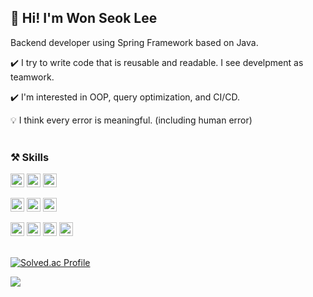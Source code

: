 
## 👋 Hi! I'm Won Seok Lee
Backend developer using Spring Framework based on Java. <br>

✔️ I try to write code that is reusable and readable. I see develpment as teamwork.<br>

✔️ I'm interested in OOP, query optimization, and CI/CD. <br>

💡 I think every error is meaningful. (including human error)<br><br>

 
### ⚒️ Skills 

<img src="https://img.shields.io/badge/Spring Boot-6DB33F?style=plastic&logo=springboot&logoColor=white" height=22px/> <img src="https://img.shields.io/badge/Spring Data JPA-6DB33F?style=plastic&logo=spring&logoColor=white" height=22px/> <img src="https://img.shields.io/badge/Spring Security-6DB33F?style=plastic&logo=springsecurity&logoColor=white" height=22px/>

<img src="https://img.shields.io/badge/QueryDSL-0094F5?style=plastic&logo=querydsl&logoColor=white" height=22px/> <img src="https://img.shields.io/badge/MySQL-4479A1?style=plastic&logo=mysql&logoColor=white" height=22px/> <img src="https://img.shields.io/badge/PostgreSQL-4169E1?style=plastic&logo=postgresql&logoColor=white" height=22px/>

<img src="https://img.shields.io/badge/Github Actions-2088FF?style=plastic&logo=githubactions&logoColor=white" height=22px/> <img src="https://img.shields.io/badge/Docker-2496ED?style=plastic&logo=docker&logoColor=white" height=22px/> 
<img src="https://img.shields.io/badge/AWS-FF9900?style=plastic&logo=amazonaws&logoColor=white" height=22px/> <img src="https://img.shields.io/badge/Linux-FCC624?style=plastic&logo=linux&logoColor=white" height=22px/> 
 <br> <br>


[![Solved.ac Profile](http://mazassumnida.wtf/api/v2/generate_badge?boj=wonseok2877)](https://solved.ac/wonseok2877/)

![](https://komarev.com/ghpvc/?username=dom-lee&color=blue)
